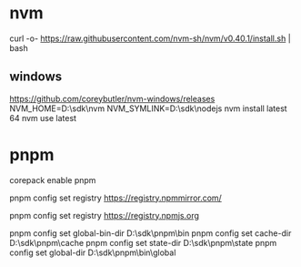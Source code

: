 # nvm
curl -o- https://raw.githubusercontent.com/nvm-sh/nvm/v0.40.1/install.sh | bash

## windows
https://github.com/coreybutler/nvm-windows/releases
NVM_HOME=D:\sdk\nvm
NVM_SYMLINK=D:\sdk\nodejs
nvm install latest 64
nvm use latest
# pnpm
corepack enable pnpm

pnpm config set registry https://registry.npmmirror.com/

pnpm config set registry https://registry.npmjs.org

pnpm config set global-bin-dir D:\sdk\pnpm\bin
pnpm config set cache-dir D:\sdk\pnpm\cache
pnpm config set state-dir D:\sdk\pnpm\state
pnpm config set global-dir D:\sdk\pnpm\bin\global